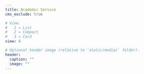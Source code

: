 ```yaml
---
title: Academic Service
cms_exclude: true

# View.
#   1 = List
#   2 = Compact
#   3 = Card
view: 4

# Optional header image (relative to `static/media/` folder).
header:
  caption: ""
  image: ""
---
```

